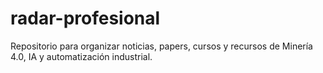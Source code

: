 # radar-profesional
Repositorio para organizar noticias, papers, cursos y recursos de Minería 4.0, IA y automatización industrial.
